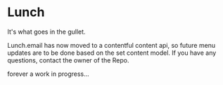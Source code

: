 # Lunch
It's what goes in the gullet.

Lunch.email has now moved to a contentful content api, so future menu updates are to be done based on the set content model.  If you have any questions, contact the owner of the Repo.

forever a work in progress...
